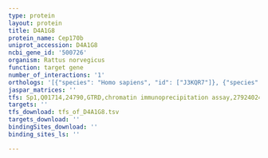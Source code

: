 ```yaml
---
type: protein
layout: protein
title: D4A1G8
protein_name: Cep170b
uniprot_accession: D4A1G8
ncbi_gene_id: '500726'
organism: Rattus norvegicus
function: target gene
number_of_interactions: '1'
orthologs: '[{"species": "Homo sapiens", "id": ["J3KQR7"]}, {"species": "Mus musculus", "id": ["<a href=\"/protein/q80u49\">Q80U49</a>"]}]'
jaspar_matrices: ''
tfs: Sp1,Q01714,24790,GTRD,chromatin immunoprecipitation assay,27924024%5Buid%5D,No
targets: ''
tfs_download: tfs_of_D4A1G8.tsv
targets_download: ''
bindingSites_download: ''
binding_sites_ls: ''

---
```

